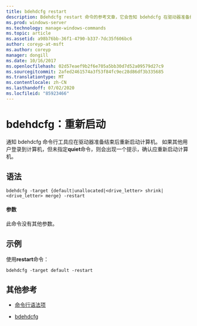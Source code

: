 ```yaml
---
title: bdehdcfg restart
description: Bdehdcfg restart 命令的参考文章，它会告知 bdehdcfg 在驱动器准备结束后应重新启动计算机。
ms.prod: windows-server
ms.technology: manage-windows-commands
ms.topic: article
ms.assetid: a98b76bb-36f1-4790-b337-7dc35f606bc6
author: coreyp-at-msft
ms.author: coreyp
manager: dongill
ms.date: 10/16/2017
ms.openlocfilehash: 02d57eaef9b2f6e705a5bb30d7d52a09579d27c9
ms.sourcegitcommit: 2afed2461574a3f53f84fc9ec28d86df3b335685
ms.translationtype: MT
ms.contentlocale: zh-CN
ms.lasthandoff: 07/02/2020
ms.locfileid: "85923466"
---
```

# <a name="bdehdcfg-restart"></a>bdehdcfg：重新启动

通知 bdehdcfg 命令行工具应在驱动器准备结束后重新启动计算机。 如果其他用户登录到计算机，但未指定**quiet**命令，则会出现一个提示，确认应重新启动计算机。

## <a name="syntax"></a>语法

```
bdehdcfg -target {default|unallocated|<drive_letter> shrink|<drive_letter> merge} -restart
```

#### <a name="parameters"></a>参数

此命令没有其他参数。

## <a name="examples"></a>示例

使用**restart**命令：

```
bdehdcfg -target default -restart
```

## <a name="additional-references"></a>其他参考

- [命令行语法项](command-line-syntax-key.md)

- [bdehdcfg](bdehdcfg.md)
